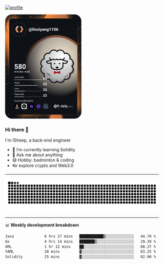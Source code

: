 [![profile](https://user-images.githubusercontent.com/54968314/208005045-e4b42f3b-833d-4242-bfcc-e764865553a2.svg)](https://www.calligrapher.ai/)

<a href="https://app.daily.dev/linziyang1106"><img src="/devcard.png" width="250" alt="ISheep's Dev Card"/></a>

### Hi there 🐏

I'm ISheep, a back-end engineer

- 🔭 I’m currently learning Solidity
- 💬 Ask me about anything
- 😄 Hobby: badminton & coding
- 👓 explore crypto and Web3.0

-------

![](https://raw.githubusercontent.com/ISheepp/ISheepp/output/github-contribution-grid-snake.svg)

-------

📊 **Weekly development breakdown**
<!--START_SECTION:waka-->

```txt
Java              6 hrs 27 mins   ███████████▒░░░░░░░░░░░░░   44.70 %
Go                4 hrs 14 mins   ███████▒░░░░░░░░░░░░░░░░░   29.39 %
XML               1 hr 12 mins    ██░░░░░░░░░░░░░░░░░░░░░░░   08.37 %
YAML              28 mins         ▓░░░░░░░░░░░░░░░░░░░░░░░░   03.25 %
Solidity          25 mins         ▓░░░░░░░░░░░░░░░░░░░░░░░░   02.90 %
```

<!--END_SECTION:waka-->
